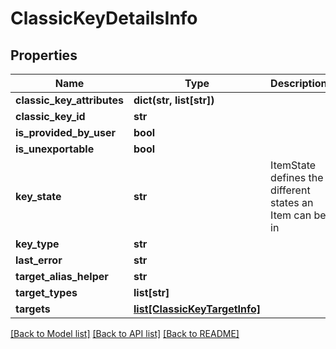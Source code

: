 # ClassicKeyDetailsInfo

## Properties
Name | Type | Description | Notes
------------ | ------------- | ------------- | -------------
**classic_key_attributes** | **dict(str, list[str])** |  | [optional] 
**classic_key_id** | **str** |  | [optional] 
**is_provided_by_user** | **bool** |  | [optional] 
**is_unexportable** | **bool** |  | [optional] 
**key_state** | **str** | ItemState defines the different states an Item can be in | [optional] 
**key_type** | **str** |  | [optional] 
**last_error** | **str** |  | [optional] 
**target_alias_helper** | **str** |  | [optional] 
**target_types** | **list[str]** |  | [optional] 
**targets** | [**list[ClassicKeyTargetInfo]**](ClassicKeyTargetInfo.md) |  | [optional] 

[[Back to Model list]](../README.md#documentation-for-models) [[Back to API list]](../README.md#documentation-for-api-endpoints) [[Back to README]](../README.md)


